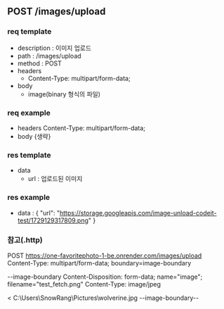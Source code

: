 ## POST /images/upload

### req template

- description : 이미지 업로드
- path : /images/upload
- method : POST
- headers
  - Content-Type: multipart/form-data;
- body
  - image(binary 형식의 파일)

### req example

- headers
  Content-Type: multipart/form-data;
- body
  {생략}

### res template

- data
  - url : 업로드된 이미지

### res example

- data : {
  "url": "https://storage.googleapis.com/image-unload-codeit-test/1729129317809.png"
  }

### 참고(.http)

POST https://one-favoritephoto-1-be.onrender.com/images/upload
Content-Type: multipart/form-data; boundary=image-boundary

--image-boundary
Content-Disposition: form-data; name="image"; filename="test_fetch.png"
Content-Type: image/jpeg

< C:\Users\SnowRang\Pictures\wolverine.jpg
--image-boundary--
